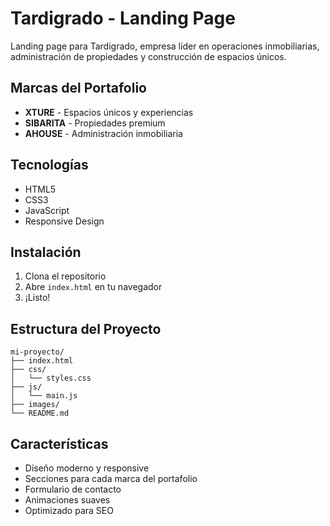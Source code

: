 # Tardigrado - Landing Page

Landing page para Tardigrado, empresa líder en operaciones inmobiliarias, administración de propiedades y construcción de espacios únicos.

## Marcas del Portafolio

- **XTURE** - Espacios únicos y experiencias
- **SIBARITA** - Propiedades premium
- **AHOUSE** - Administración inmobiliaria

## Tecnologías

- HTML5
- CSS3
- JavaScript
- Responsive Design

## Instalación

1. Clona el repositorio
2. Abre `index.html` en tu navegador
3. ¡Listo!

## Estructura del Proyecto

```
mi-proyecto/
├── index.html
├── css/
│   └── styles.css
├── js/
│   └── main.js
├── images/
└── README.md
```

## Características

- Diseño moderno y responsive
- Secciones para cada marca del portafolio
- Formulario de contacto
- Animaciones suaves
- Optimizado para SEO
